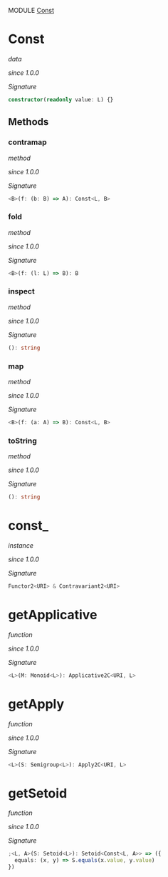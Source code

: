 MODULE [Const](https://github.com/gcanti/fp-ts/blob/master/src/Const.ts)

# Const

_data_

_since 1.0.0_

_Signature_

```ts
constructor(readonly value: L) {}
```

## Methods

### contramap

_method_

_since 1.0.0_

_Signature_

```ts
<B>(f: (b: B) => A): Const<L, B>
```

### fold

_method_

_since 1.0.0_

_Signature_

```ts
<B>(f: (l: L) => B): B
```

### inspect

_method_

_since 1.0.0_

_Signature_

```ts
(): string
```

### map

_method_

_since 1.0.0_

_Signature_

```ts
<B>(f: (a: A) => B): Const<L, B>
```

### toString

_method_

_since 1.0.0_

_Signature_

```ts
(): string
```

# const\_

_instance_

_since 1.0.0_

_Signature_

```ts
Functor2<URI> & Contravariant2<URI>
```

# getApplicative

_function_

_since 1.0.0_

_Signature_

```ts
<L>(M: Monoid<L>): Applicative2C<URI, L>
```

# getApply

_function_

_since 1.0.0_

_Signature_

```ts
<L>(S: Semigroup<L>): Apply2C<URI, L>
```

# getSetoid

_function_

_since 1.0.0_

_Signature_

```ts
;<L, A>(S: Setoid<L>): Setoid<Const<L, A>> => ({
  equals: (x, y) => S.equals(x.value, y.value)
})
```
